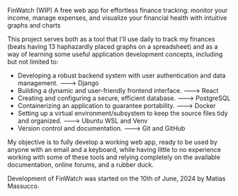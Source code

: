 FinWatch (WIP)
A free web app for effortless finance tracking: monitor your income, manage expenses, and visualize your financial health with intuitive graphs and charts

This project serves both as a tool that I'll use daily to track my finances (beats having 13 haphazardly placed graphs on a spreadsheet) and as a way of learning some useful application development concepts, including but not limited to:

  - Developing a robust backend system with user authentication and data management.         ---> Django
  - Building a dynamic and user-friendly frontend interface.                                 ---> React
  - Creating and configuring a secure, efficient database.                                   ---> PostgreSQL
  - Containerizing an application to guarantee portability.                                  ---> Docker
  - Setting up a virtual environment/subsystem to keep the source files tidy and organized.  ---> Ubuntu WSL and Venv
  - Version control and documentation.                                                       ---> Git and GitHub

My objective is to fully develop a working web app, ready to be used by anyone with an email and a keyboard, while having little to no experience working with some of these tools and relying completely on the available documentation, online forums, and a rubber duck. 

Development of FinWatch was started on the 10th of June, 2024 by Matias Massucco.
